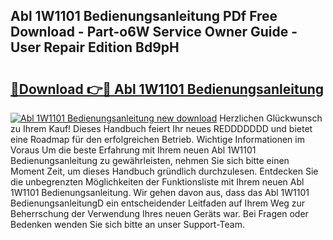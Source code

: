 ## Abl 1W1101 Bedienungsanleitung PDf Free Download - Part-o6W Service Owner Guide - User Repair Edition Bd9pH

# <h2><a href="http://df5cjr.blite.top/?on=Abl+1W1101+Bedienungsanleitung">🔗Download 👉🔴 Abl 1W1101 Bedienungsanleitung</a></h2>

[![Abl 1W1101 Bedienungsanleitung new download](https://i.imgur.com/lujVjoI.png)](http://df5cjr.blite.top/?on=Abl+1W1101+Bedienungsanleitung)
Herzlichen Glückwunsch zu Ihrem Kauf! Dieses Handbuch feiert Ihr neues REDDDDDDD und bietet eine Roadmap für den erfolgreichen Betrieb. Wichtige Informationen im Voraus Um die beste Erfahrung mit Ihrem neuen Abl 1W1101 Bedienungsanleitung zu gewährleisten, nehmen Sie sich bitte einen Moment Zeit, um dieses Handbuch gründlich durchzulesen. Entdecken Sie die unbegrenzten Möglichkeiten der Funktionsliste mit Ihrem neuen Abl 1W1101 Bedienungsanleitung. Wir gehen davon aus, dass das Abl 1W1101 BedienungsanleitungD ein entscheidender Leitfaden auf Ihrem Weg zur Beherrschung der Verwendung Ihres neuen Geräts war. Bei Fragen oder Bedenken wenden Sie sich bitte an unser Support-Team.
